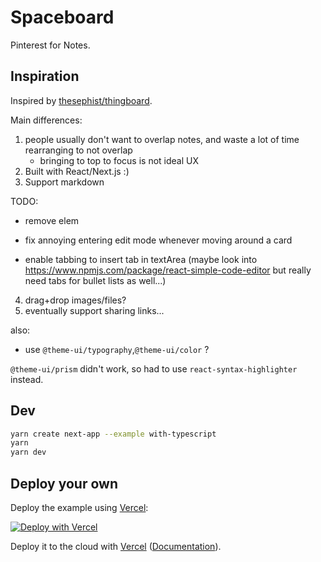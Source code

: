 # Spaceboard

Pinterest for Notes.

## Inspiration

Inspired by [thesephist/thingboard](https://github.com/thesephist/thingboard).

Main differences:

1. people usually don't want to overlap notes, and waste a lot of time rearranging to not overlap
   - bringing to top to focus is not ideal UX
2. Built with React/Next.js :)
3. Support markdown

TODO:

- remove elem
- fix annoying entering edit mode whenever moving around a card

- enable tabbing to insert tab in textArea (maybe look into https://www.npmjs.com/package/react-simple-code-editor but really need tabs for bullet lists as well...)

4. drag+drop images/files?
5. eventually support sharing links...

also:

- use `@theme-ui/typography`,`@theme-ui/color` ?

`@theme-ui/prism` didn't work, so had to use `react-syntax-highlighter` instead.

## Dev

```bash
yarn create next-app --example with-typescript
yarn
yarn dev
```

## Deploy your own

Deploy the example using [Vercel](https://vercel.com):

[![Deploy with Vercel](https://vercel.com/button)](https://vercel.com/import/project?template=https://github.com/vercel/next.js/tree/canary/examples/with-typescript)

Deploy it to the cloud with [Vercel](https://vercel.com/import?filter=next.js&utm_source=github&utm_medium=readme&utm_campaign=next-example) ([Documentation](https://nextjs.org/docs/deployment)).
